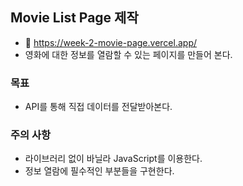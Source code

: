 ## Movie List Page 제작
 - 🔗 https://week-2-movie-page.vercel.app/
 - 영화에 대한 정보를 열람할 수 있는 페이지를 만들어 본다.

### 목표
 - API를 통해 직접 데이터를 전달받아본다.

### 주의 사항
 - 라이브러리 없이 바닐라 JavaScript를 이용한다.
 - 정보 열람에 필수적인 부분들을 구현한다.
